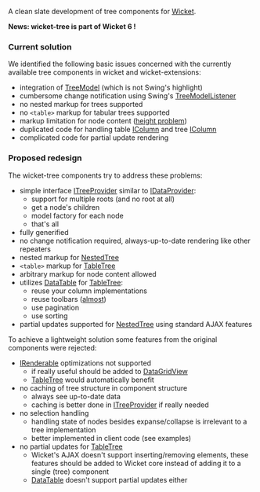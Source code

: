 A clean slate development of tree components for [Wicket](http://wicket.apache.org).

**News: wicket-tree is part of Wicket 6 !**

### Current solution ###
We identified the following basic issues concerned with the currently available tree components in wicket and wicket-extensions:
  * integration of [TreeModel](http://docs.oracle.com/javase/1.5.0/docs/api/javax/swing/tree/TreeModel.html) (which is not Swing's highlight)
  * cumbersome change notification using Swing's [TreeModelListener](http://docs.oracle.com/javase/1.5.0/docs/api/javax/swing/event/TreeModelListener.html)
  * no nested markup for trees supported
  * no `<table>` markup for tabular trees supported
  * markup limitation for node content ([height problem](https://issues.apache.org/jira/browse/WICKET-1384))
  * duplicated code for handling table [IColumn](http://svn.apache.org/repos/asf/wicket/trunk/wicket-extensions/src/main/java/org/apache/wicket/extensions/markup/html/repeater/data/table/IColumn.java) and tree [IColumn](http://svn.apache.org/repos/asf/wicket/trunk/wicket-extensions/src/main/java/org/apache/wicket/extensions/markup/html/tree/table/IColumn.java)
  * complicated code for partial update rendering

### Proposed redesign ###
The wicket-tree components try to address these problems:
  * simple interface [ITreeProvider](http://code.google.com/p/wicket-tree/source/browse/trunk/wicket-tree/src/main/java/wickettree/ITreeProvider.java) similar to [IDataProvider](http://svn.apache.org/repos/asf/wicket/trunk/wicket-core/src/main/java/org/apache/wicket/markup/repeater/data/IDataProvider.java):
    * support for multiple roots (and no root at all)
    * get a node's children
    * model factory for each node
    * that's all
  * fully generified
  * no change notification required, always-up-to-date rendering like other repeaters
  * nested markup for [NestedTree](http://code.google.com/p/wicket-tree/source/browse/trunk/wicket-tree/src/main/java/wickettree/NestedTree.java)
  * `<table>` markup for [TableTree](http://code.google.com/p/wicket-tree/source/browse/trunk/wicket-tree/src/main/java/wickettree/TableTree.java)
  * arbitrary markup for node content allowed
  * utilizes [DataTable](http://svn.apache.org/repos/asf/wicket/trunk/wicket-extensions/src/main/java/org/apache/wicket/extensions/markup/html/repeater/data/table/DataTable.java) for [TableTree](http://code.google.com/p/wicket-tree/source/browse/trunk/wicket-tree/src/main/java/wickettree/TableTree.java):
    * reuse your column implementations
    * reuse toolbars ([almost](http://code.google.com/p/wicket-tree/source/browse/trunk/wicket-tree/src/main/java/wickettree/table/AbstractToolbar.java))
    * use pagination
    * use sorting
  * partial updates supported for [NestedTree](http://code.google.com/p/wicket-tree/source/browse/trunk/wicket-tree/src/main/java/wickettree/NestedTree.java) using standard AJAX features

To achieve a lightweight solution some features from the original components were rejected:
  * [IRenderable](http://svn.apache.org/repos/asf/wicket/trunk/wicket-extensions/src/main/java/org/apache/wicket/extensions/markup/html/tree/table/IRenderable.java) optimizations not supported
    * if really useful should be added to [DataGridView](http://svn.apache.org/repos/asf/wicket/trunk/wicket-extensions/src/main/java/org/apache/wicket/extensions/markup/html/repeater/data/grid/DataGridView.java)
    * [TableTree](http://code.google.com/p/wicket-tree/source/browse/trunk/wicket-tree/src/main/java/wickettree/TableTree.java) would automatically benefit
  * no caching of tree structure in component structure
    * always see up-to-date data
    * caching is better done in [ITreeProvider](http://code.google.com/p/wicket-tree/source/browse/trunk/wicket-tree/src/main/java/wickettree/ITreeProvider.java) if really needed
  * no selection handling
    * handling state of nodes besides expanse/collapse is irrelevant to a tree implementation
    * better implemented in client code (see examples)
  * no partial updates for [TableTree](http://code.google.com/p/wicket-tree/source/browse/trunk/wicket-tree/src/main/java/wickettree/TableTree.java)
    * Wicket's AJAX doesn't support inserting/removing elements, these features should be added to Wicket core instead of adding it to a single (tree) component
    * [DataTable](http://svn.apache.org/repos/asf/wicket/trunk/wicket-extensions/src/main/java/org/apache/wicket/extensions/markup/html/repeater/data/table/DataTable.java) doesn't support partial updates either